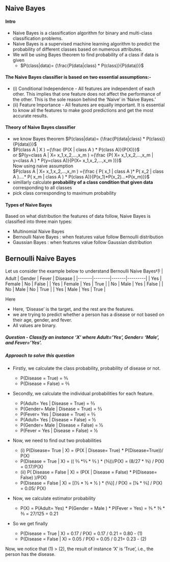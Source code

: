 ## Naive Bayes
#### Intro
- Naive Bayes is a classification algorithm for binary and multi-class classification problems.
- Naive Bayes is a supervised machine learning algorithm to predict the probability of different classes based on numerous attributes.
- We will be using Bayes theorem to find probability of a class if data is given
  -  $P(class|data)= {\frac{P(data|class) * P(class)}{P(data)}}$
 #### The Naive Bayes classifier is based on two essential assumptions:-
 - (i) Conditional Independence - All features are independent of each other. This implies that one feature does not affect the performance of the other. This is the sole reason behind the ‘Naive’ in ‘Naive Bayes.’ 
 - (ii) Feature Importance - All features are equally important. It is essential to know all the features to make good predictions and get the most accurate results. 
#### Theory of Naive Bayes classifier
- we know Bayes theorem
  $P(class|data)= {\frac{P(data|class) * P(class)}{P(data)}}$
- $P(class A | X ) ={\frac {P(X | class A ) * P(class A)}{P(X)}}$ <br>
or $P(y=class A | X= x_1,x_2,...,x_m ) ={\frac {P( X= x_1,x_2,...,x_m  | y=class A ) * P(y=class A)}{P(X= x_1,x_2,...,x_m )}}$ <br>
Now using naive assumption <br>
 $P(class A | X= x_1,x_2,...,x_m ) ={\frac { P( x_1 | class A )*  P( x_2 | class A )....* P( x_m | class A ) * P(class A)}{P(x_1)*P(x_2)...*P(x_m)}}$
 - simillarly calculate **probability of a class condition that given data** corresponding to all classes
 - pick class corresponding to maximum probability
#### Types of Naive Bayes
Based on what distribution the features of data follow, Naive Bayes is classified into three main types: 
- Multinomial Naive Bayes
- Bernoulli Naive Bayes : when features value follow Bernoulli distribution
- Gaussian Bayes : when features value follow Gaussian distribution

## Bernoulli Naive Bayes
Let us consider the example below to understand Bernoulli  Naive Bayes👎
| Adult | Gender | Fever | Disease |
|-------|--------|-------|---------|
| Yes   | Female | No    | False   |
| Yes   | Female | Yes   | True    |
| No    | Male   | Yes   | False   |
| No    | Male   | No    | True    |
| Yes   | Male   | Yes   | True    |

Here
- Here, ‘Disease’ is the target, and the rest are the features.
- we are trying to predict whether a person has a disease or not based on their age, gender, and fever.
- All values are binary.
##### Question - Classify an instance ‘X’ where Adult=’Yes’, Gender= ‘Male’, and Fever=’Yes’. 
##### Approach to solve this question
- Firstly, we calculate the class probability, probability of disease or not. 
  - P(Disease = True) = ⅗
  - P(Disease = False) = ⅖ 
- Secondly, we calculate the individual probabilities for each feature. 
  - P(Adult= Yes | Disease = True) = ⅔
  - P(Gender= Male | Disease = True) = ⅔
  - P(Fever= Yes | Disease = True) = ⅔
  - P(Adult= Yes | Disease = False) = ½
  - P(Gender= Male | Disease = False) = ½
  - P(Fever = Yes | Disease = False) = ½

- Now, we need to find out two probabilities
  - (i) P(Disease= True | X) = (P(X | Disease= True) * P(Disease=True))/ P(X) 
  - P(Disease = True | X) = (( ⅔ *⅔ * ⅔ ) * (⅗))/P(X) = (8/27 * ⅗) / P(X)  = 0.17/P(X) 
  - (ii) P( Disease = False | X) = (P(X | Disease = False) * P(Disease= False) )/P(X)
  - P(Disease = False | X) = [(½ * ½ * ½ ) * (⅖)] / P(X)  = [⅛ * ⅖] / P(X)  = 0.05/ P(X) 


- Now, we calculate estimator probability
   - P(X) = P(Adult= Yes) * P(Gender = Male ) * P(Fever = Yes) = ⅗ * ⅗ * ⅗ = 27/125 = 0.21

 

- So we get finally
  - P(Disease = True | X) = 0.17 / P(X) = 0.17 / 0.21 = 0.80 - (1)
  - P(Disease = False | X) = 0.05 / P(X) = 0.05 / 0.21= 0.23  - (2)

 

Now, we notice that (1) > (2), the result of instance ‘X’ is ‘True’, i.e., the person has the disease.
